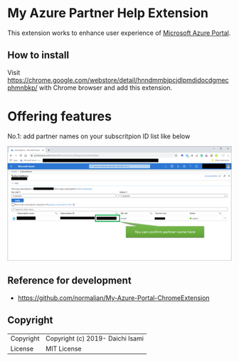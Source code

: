 My Azure Partner Help Extension
============================

This extension works to enhance user experience of [Microsoft Azure Portal](https://portal.azure.com/).

## How to install

Visit https://chrome.google.com/webstore/detail/hnndmmbjpcjdlpmdidocdgmecphmnbkp/ with Chrome browser and add this extension.

# Offering features

No.1: add partner names on your subscritpion ID list like below

![extension usage image01](img/use-image-01.png "extension usage image01")

## Reference for development

- https://github.com/normalian/My-Azure-Portal-ChromeExtension

## Copyright
<table>
  <tr>
    <td>Copyright</td><td>Copyright (c) 2019- Daichi Isami</td>
  </tr>
  <tr>
    <td>License</td><td>MIT License</td>
  </tr>
</table>